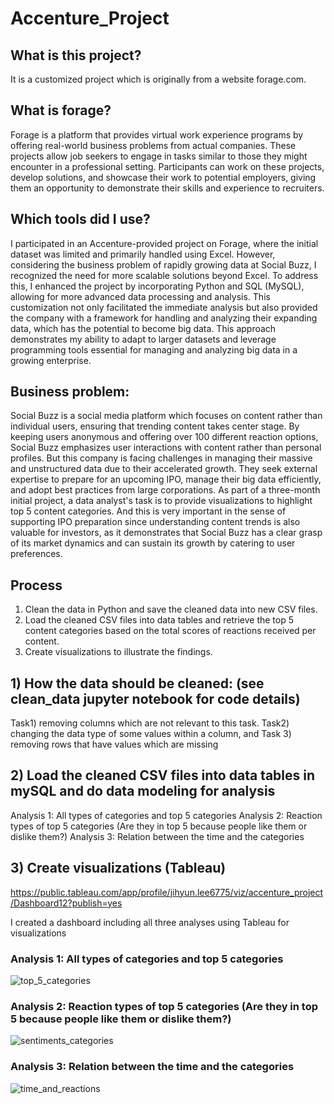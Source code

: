 # Accenture_Project

## What is this project?
It is a customized project which is originally from a website forage.com.

## What is forage?
Forage is a platform that provides virtual work experience programs by offering real-world business problems from actual companies. These projects allow job seekers to engage in tasks similar to those they might encounter in a professional setting. Participants can work on these projects, develop solutions, and showcase their work to potential employers, giving them an opportunity to demonstrate their skills and experience to recruiters.

## Which tools did I use?
I participated in an Accenture-provided project on Forage, where the initial dataset was limited and primarily handled using Excel. However, considering the business problem of rapidly growing data at Social Buzz, I recognized the need for more scalable solutions beyond Excel. To address this, I enhanced the project by incorporating Python and SQL (MySQL), allowing for more advanced data processing and analysis. This customization not only facilitated the immediate analysis but also provided the company with a framework for handling and analyzing their expanding data, which has the potential to become big data. This approach demonstrates my ability to adapt to larger datasets and leverage programming tools essential for managing and analyzing big data in a growing enterprise.

## Business problem: 
Social Buzz is a social media platform which focuses on content rather than individual users, ensuring that trending content takes center stage. By keeping users anonymous and offering over 100 different reaction options, Social Buzz emphasizes user interactions with content rather than personal profiles.
But this company is facing challenges in managing their massive and unstructured data due to their accelerated growth. They seek external expertise to prepare for an upcoming IPO, manage their big data efficiently, and adopt best practices from large corporations. As part of a three-month initial project, a data analyst's task is to provide visualizations to highlight top 5 content categories. And this is very important in the sense of supporting IPO preparation since understanding content trends is also valuable for investors, as it demonstrates that Social Buzz has a clear grasp of its market dynamics and can sustain its growth by catering to user preferences.

## Process 
1) Clean the data in Python and save the cleaned data into new CSV files.
2) Load the cleaned CSV files into data tables and retrieve the top 5 content categories based on the total scores of reactions received per content.
3) Create visualizations to illustrate the findings.

## 1) How the data should be cleaned: (see clean_data jupyter notebook for code details)
Task1) removing columns which are not relevant to this task.
Task2) changing the data type of some values within a column, and
Task 3) removing rows that have values which are missing

## 2) Load the cleaned CSV files into data tables in mySQL and do data modeling for analysis
Analysis 1: All types of categories and top 5 categories
Analysis 2: Reaction types of top 5 categories (Are they in top 5 because people like them or dislike them?)
Analysis 3: Relation between the time and the categories

## 3) Create visualizations (Tableau)
https://public.tableau.com/app/profile/jihyun.lee6775/viz/accenture_project/Dashboard12?publish=yes

I created a dashboard including all three analyses using Tableau for visualizations

### Analysis 1: All types of categories and top 5 categories
![top_5_categories](https://github.com/user-attachments/assets/ad3243c9-3153-4885-8511-f7fc3c284486)

### Analysis 2: Reaction types of top 5 categories (Are they in top 5 because people like them or dislike them?)
![sentiments_categories](https://github.com/user-attachments/assets/2c81e74d-2fe5-476d-8e44-30def2f5ab86)

### Analysis 3: Relation between the time and the categories
![time_and_reactions](https://github.com/user-attachments/assets/1a95654f-d909-4d29-a8af-06544bedf2c1)

